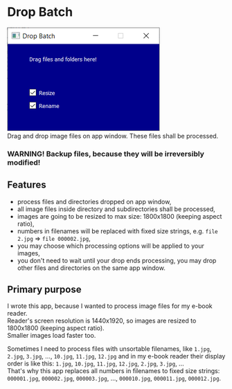 # Drop Batch
![App Window](README_files/AppScreenshot.png)  
Drag and drop image files on app window. These files shall be processed.
### WARNING! Backup files, because they will be irreversibly modified!

## Features
* process files and directories dropped on app window,
* all image files inside directory and subdirectories shall be processed,
* images are going to be resized to max size: 1800x1800 (keeping aspect ratio),
* numbers in filenames will be replaced with fixed size strings, e.g. ``file 2.jpg`` => ``file 000002.jpg``,
* you may choose which processing options will be applied to your images,
* you don't need to wait until your drop ends processing, you may drop other files and directories on the same app window.

## Primary purpose
I wrote this app, because I wanted to process image files for my e-book reader.  
Reader's screen resolution is 1440x1920, so images are resized to 1800x1800 (keeping aspect ratio).  
Smaller images load faster too.  
  
Sometimes I need to process files with unsortable filenames, like ``1.jpg``, ``2.jpg``, ``3.jpg``, ..., ``10.jpg``, ``11.jpg``, ``12.jpg`` and in my e-book reader their display order is like this: ``1.jpg``, ``10.jpg``, ``11.jpg``, ``12.jpg``, ``2.jpg``, ``3.jpg``, ...  
That's why this app replaces all numbers in filenames to fixed size strings: ``000001.jpg``, ``000002.jpg``, ``000003.jpg``, ..., ``000010.jpg``, ``000011.jpg``, ``000012.jpg``.
